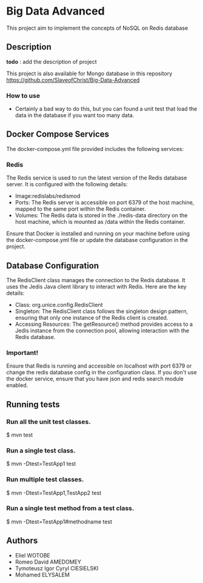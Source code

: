 # Big Data Advanced

This project aim to implement the concepts of NoSQL on Redis database

## Description
**todo** : add the description of project

This project is also available for Mongo database in this repository
https://github.com/SlaveofChrist/Big-Data-Advanced

### How to use

- Certainly a bad way to do this, but you can found a unit test that load the data 
in the database if you want too many data.

## Docker Compose Services

The docker-compose.yml file provided includes the following services:

### Redis
The Redis service is used to run the latest version of the Redis database server. It is configured with the following details:

- Image:redislabs/redismod
- Ports: The Redis server is accessible on port 6379 of the host machine, mapped to the same port within the Redis container.
- Volumes: The Redis data is stored in the ./redis-data directory on the host machine, which is mounted as /data within the Redis container.

Ensure that Docker is installed and running on your machine before using the docker-compose.yml file or update the database
configuration in the project.

## Database Configuration

The RedisClient class manages the connection to the Redis database. It uses the Jedis Java client library to interact with Redis. Here are the key details:

- Class: org.unice.config.RedisClient
- Singleton: The RedisClient class follows the singleton design pattern, ensuring that only one instance of the Redis client is created.
- Accessing Resources: The getResource() method provides access to a Jedis instance from the connection pool, allowing interaction with the Redis database.

### Important!

Ensure that Redis is running and accessible on localhost with port 6379 or change the redis database config in the configuration class.
If you don't use the docker service, ensure that you have json and redis search module enabled.

## Running tests
### Run all the unit test classes.
$ mvn test

### Run a single test class.
$ mvn -Dtest=TestApp1 test

### Run multiple test classes.
$ mvn -Dtest=TestApp1,TestApp2 test

### Run a single test method from a test class.
$ mvn -Dtest=TestApp1#methodname test


## Authors

* Eliel WOTOBE
* Romeo David AMEDOMEY
* Tymoteusz Igor Cyryl CIESIELSKI
* Mohamed ELYSALEM
